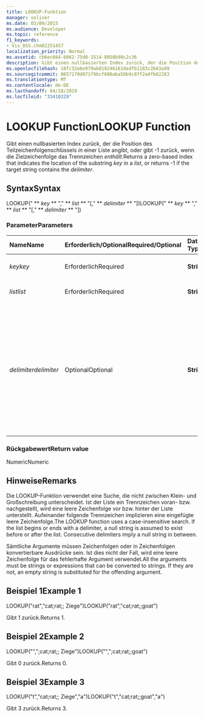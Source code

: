 ```yaml
---
title: LOOKUP-Funktion
manager: soliver
ms.date: 03/09/2015
ms.audience: Developer
ms.topic: reference
f1_keywords:
- Vis_DSS.chm82251457
localization_priority: Normal
ms.assetid: cb6ec664-6062-75d0-1514-8058b98c2c36
description: Gibt einen nullbasierten Index zurück, der die Position des Teilzeichenfolgenschlüssels in einer Liste angibt, oder gibt -1 zurück, wenn die Zielzeichenfolge das Trennzeichen enthält.
ms.openlocfilehash: 10fc32e6e979ab819246161dedfb1183c2683a99
ms.sourcegitcommit: 8657170d071f9bcf680aba50b9c07f2a4fb82283
ms.translationtype: MT
ms.contentlocale: de-DE
ms.lasthandoff: 04/28/2019
ms.locfileid: "33410329"
---
```

# <a name="lookup-function"></a><span data-ttu-id="0f44e-103">LOOKUP Function</span><span class="sxs-lookup"><span data-stu-id="0f44e-103">LOOKUP Function</span></span>

<span data-ttu-id="0f44e-104">Gibt einen nullbasierten Index zurück, der die Position des Teilzeichenfolgenschlüssels _in_ einer Liste angibt, oder gibt -1 zurück, wenn die Zielzeichenfolge das Trennzeichen _enthält._</span><span class="sxs-lookup"><span data-stu-id="0f44e-104">Returns a zero-based index that indicates the location of the substring  _key_ in a  _list_, or returns -1 if the target string contains the  _delimiter_.</span></span>
  
## <a name="syntax"></a><span data-ttu-id="0f44e-105">Syntax</span><span class="sxs-lookup"><span data-stu-id="0f44e-105">Syntax</span></span>

<span data-ttu-id="0f44e-106">LOOKUP(" \*\* *key* \*\* "," \*\* *list* \*\* "[," \*\* *delimiter* \*\* "])</span><span class="sxs-lookup"><span data-stu-id="0f44e-106">LOOKUP(" \*\* *key* \*\* "," \*\* *list* \*\* "[," \*\* *delimiter* \*\* "])</span></span> 
  
### <a name="parameters"></a><span data-ttu-id="0f44e-107">Parameter</span><span class="sxs-lookup"><span data-stu-id="0f44e-107">Parameters</span></span>

|<span data-ttu-id="0f44e-108">**Name**</span><span class="sxs-lookup"><span data-stu-id="0f44e-108">**Name**</span></span>|<span data-ttu-id="0f44e-109">**Erforderlich/Optional**</span><span class="sxs-lookup"><span data-stu-id="0f44e-109">**Required/Optional**</span></span>|<span data-ttu-id="0f44e-110">**Datentyp**</span><span class="sxs-lookup"><span data-stu-id="0f44e-110">**Data Type**</span></span>|<span data-ttu-id="0f44e-111">**Beschreibung**</span><span class="sxs-lookup"><span data-stu-id="0f44e-111">**Description**</span></span>|
|:-----|:-----|:-----|:-----|
| <span data-ttu-id="0f44e-112">_key_</span><span class="sxs-lookup"><span data-stu-id="0f44e-112">_key_</span></span> <br/> |<span data-ttu-id="0f44e-113">Erforderlich</span><span class="sxs-lookup"><span data-stu-id="0f44e-113">Required</span></span>  <br/> |<span data-ttu-id="0f44e-114">**String**</span><span class="sxs-lookup"><span data-stu-id="0f44e-114">**String**</span></span> <br/> |<span data-ttu-id="0f44e-115">Die zu suchende Zeichenfolge.</span><span class="sxs-lookup"><span data-stu-id="0f44e-115">The string that you want to look up.</span></span>  <br/> |
| <span data-ttu-id="0f44e-116">_list_</span><span class="sxs-lookup"><span data-stu-id="0f44e-116">_list_</span></span> <br/> |<span data-ttu-id="0f44e-117">Erforderlich</span><span class="sxs-lookup"><span data-stu-id="0f44e-117">Required</span></span>  <br/> |<span data-ttu-id="0f44e-118">**String**</span><span class="sxs-lookup"><span data-stu-id="0f44e-118">**String**</span></span> <br/> | <span data-ttu-id="0f44e-119">Die Liste, in der gesucht werden soll.</span><span class="sxs-lookup"><span data-stu-id="0f44e-119">The list in which you want to search.</span></span>  <br/> |
| <span data-ttu-id="0f44e-120">_delimiter_</span><span class="sxs-lookup"><span data-stu-id="0f44e-120">_delimiter_</span></span> <br/> |<span data-ttu-id="0f44e-121">Optional</span><span class="sxs-lookup"><span data-stu-id="0f44e-121">Optional</span></span>  <br/> |<span data-ttu-id="0f44e-122">**String**</span><span class="sxs-lookup"><span data-stu-id="0f44e-122">**String**</span></span> <br/> | <span data-ttu-id="0f44e-123">Die Zeichenfolge, die als Trennzeichen in der Liste verwendet _werden soll._</span><span class="sxs-lookup"><span data-stu-id="0f44e-123">The string to use as a delimiter within  _list_.</span></span> <span data-ttu-id="0f44e-124">Eine  _Trennzeichenzeichenfolge_ kann mehr als ein Zeichen lang sein und Mehrerebytezeichen enthalten.</span><span class="sxs-lookup"><span data-stu-id="0f44e-124">A  _delimiter_ string can be more than one character in length and may include multibyte characters.</span></span> <span data-ttu-id="0f44e-125">Das Standardtrennzeichen ist ein Semikolon.</span><span class="sxs-lookup"><span data-stu-id="0f44e-125">The default is a semicolon.</span></span>  <br/> |
   
### <a name="return-value"></a><span data-ttu-id="0f44e-126">Rückgabewert</span><span class="sxs-lookup"><span data-stu-id="0f44e-126">Return value</span></span>

<span data-ttu-id="0f44e-127">Numeric</span><span class="sxs-lookup"><span data-stu-id="0f44e-127">Numeric</span></span>
  
## <a name="remarks"></a><span data-ttu-id="0f44e-128">Hinweise</span><span class="sxs-lookup"><span data-stu-id="0f44e-128">Remarks</span></span>

<span data-ttu-id="0f44e-p102">Die LOOKUP-Funktion verwendet eine Suche, die nicht zwischen Klein- und Großschreibung unterscheidet. Ist der Liste ein Trennzeichen voran- bzw. nachgestellt, wird eine leere Zeichenfolge vor bzw. hinter der Liste unterstellt. Aufeinander folgende Trennzeichen implizieren eine eingefügte leere Zeichenfolge.</span><span class="sxs-lookup"><span data-stu-id="0f44e-p102">The LOOKUP function uses a case-insensitive search. If the list begins or ends with a delimiter, a null string is assumed to exist before or after the list. Consecutive delimiters imply a null string in between.</span></span> 
  
<span data-ttu-id="0f44e-p103">Sämtliche Argumente müssen Zeichenfolgen oder in Zeichenfolgen konvertierbare Ausdrücke sein. Ist dies nicht der Fall, wird eine leere Zeichenfolge für das fehlerhafte Argument verwendet.</span><span class="sxs-lookup"><span data-stu-id="0f44e-p103">All the arguments must be strings or expressions that can be converted to strings. If they are not, an empty string is substituted for the offending argument.</span></span> 
  
## <a name="example-1"></a><span data-ttu-id="0f44e-134">Beispiel 1</span><span class="sxs-lookup"><span data-stu-id="0f44e-134">Example 1</span></span>

<span data-ttu-id="0f44e-135">LOOKUP("rat","cat;rat;; Ziege")</span><span class="sxs-lookup"><span data-stu-id="0f44e-135">LOOKUP("rat","cat;rat;;goat")</span></span>
  
<span data-ttu-id="0f44e-136">Gibt 1 zurück.</span><span class="sxs-lookup"><span data-stu-id="0f44e-136">Returns 1.</span></span>
  
## <a name="example-2"></a><span data-ttu-id="0f44e-137">Beispiel 2</span><span class="sxs-lookup"><span data-stu-id="0f44e-137">Example 2</span></span>

<span data-ttu-id="0f44e-138">LOOKUP("",";cat;rat;; Ziege")</span><span class="sxs-lookup"><span data-stu-id="0f44e-138">LOOKUP("",";cat;rat;;goat")</span></span>
  
<span data-ttu-id="0f44e-139">Gibt 0 zurück.</span><span class="sxs-lookup"><span data-stu-id="0f44e-139">Returns 0.</span></span>
  
## <a name="example-3"></a><span data-ttu-id="0f44e-140">Beispiel 3</span><span class="sxs-lookup"><span data-stu-id="0f44e-140">Example 3</span></span>

<span data-ttu-id="0f44e-141">LOOKUP("t","cat;rat;; Ziege","a")</span><span class="sxs-lookup"><span data-stu-id="0f44e-141">LOOKUP("t","cat;rat;;goat","a")</span></span>
  
<span data-ttu-id="0f44e-142">Gibt 3 zurück.</span><span class="sxs-lookup"><span data-stu-id="0f44e-142">Returns 3.</span></span>
  

